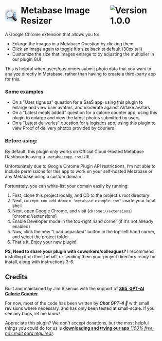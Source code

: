 <h1 style="display: flex; align-items: center; justify-content: flex-start; text-align: left;">
  <img src="https://github.com/logmeals/metabase-image-resizer/blob/master/images/icon128.png?raw=true" alt="Your Image Alt Text" style="height: 40px;margin-right: 12px; border-radius: 5px;">   Metabase Image Resizer   <img src="https://img.shields.io/badge/Current%20version-v1.0.0%20Stable-green" alt="Version 1.0.0" style="margin-left: 20px;"/>
</h1>

A Google Chrome extension that allows you to:
- Enlarge the images in a Metabase Question by clicking them
- Click an image again to toggle it's size back to default (30px tall)
- Customize the size that images enlarge to by adjusting the multiplier in our plugin GUI

This is helpful when users/customers submit photo data that you want to analyze directly in Metabase, rather than having to create a third-party app for this.

### Some examples
- On a "User signups" question for a SaaS app, using this plugin to enlarge and view user avatars, and moderate against AI/fake avatars
- On a "Latest meals added" question for a calorie counter app, using this plugin to enlarge and view the latest photos submitted by users
- On a "Latest deliveries" question for a logistics app, using this plugin to view Proof of delivery photos provided by couriers

### Before using:
By default, this plugin only works on Official Cloud-Hosted Metabase Dashboards using a `.metabaseapp.com` URL.

Unfortunately due to Google Chrome Plugin API restrictions, I'm not able to include permissions for this app to work on your self-hosted Metabase or any Metabase using a custom domain.

Fortunately, you can white-list your domain easily by running:
1. First, clone this project locally, and CD to the project's root directory
2. Next, run `npm run add-domain "metabase.example.com"` inside your local shell
3. Next, open Google Chrome, and visit (`chrome://extensions`)[chrome://extensions]
4. Enable Developer mode in the top-right hand corner (if it's not already enabled)
5. Now, click the new "Load unpacked" button in the top-left hand corner, and select the project folder
6. That's it. Enjoy your new plugin!

**PS, Need to share your plugin with coworkers/colleagues?** I recommend installing it on their behalf, or sending them your project directory ready for install, along with instructions 3-6.



## Credits

Built and maintained by Jim Bisenius with the support of [**365, GPT-AI Calorie Counter**](https://logmeals.com).

For now, most of the code has been written by ***Chat GPT-4 🙏*** with small revisions where necessary, and has only been tested at small-scale. If you see any bugs, let me know!

Appreciate this plugin? We don't accept donations, but the most helpful things you could do for us is [**downloading and trying our app** *(100% free, no credit card required)*](https://apps.apple.com/us/app/365-gpt-ai-calorie-counter/id6443741431).